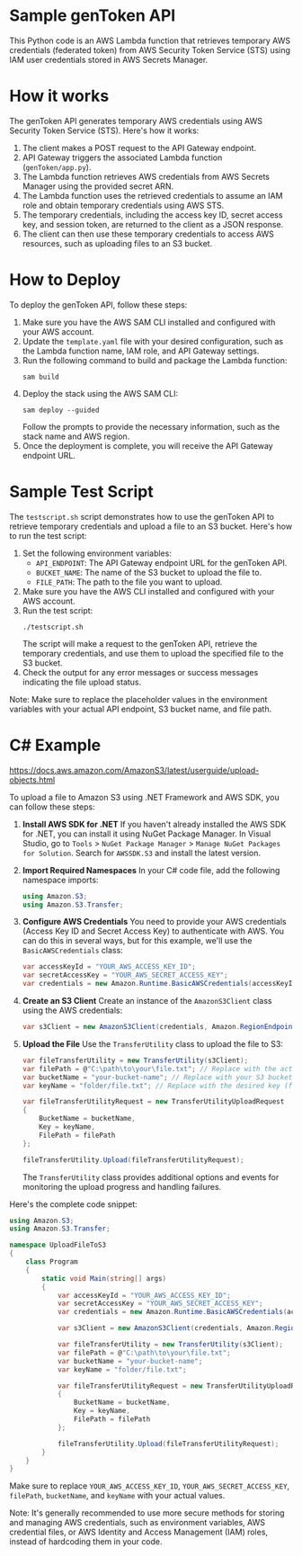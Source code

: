 # Sample genToken API

This Python code is an AWS Lambda function that retrieves temporary AWS credentials (federated token) from AWS Security Token Service (STS) using IAM user credentials stored in AWS Secrets Manager.

# How it works

The genToken API generates temporary AWS credentials using AWS Security Token Service (STS). Here's how it works:

1. The client makes a POST request to the API Gateway endpoint.
2. API Gateway triggers the associated Lambda function (`genToken/app.py`).
3. The Lambda function retrieves AWS credentials from AWS Secrets Manager using the provided secret ARN.
4. The Lambda function uses the retrieved credentials to assume an IAM role and obtain temporary credentials using AWS STS.
5. The temporary credentials, including the access key ID, secret access key, and session token, are returned to the client as a JSON response.
6. The client can then use these temporary credentials to access AWS resources, such as uploading files to an S3 bucket.

# How to Deploy

To deploy the genToken API, follow these steps:

1. Make sure you have the AWS SAM CLI installed and configured with your AWS account.
2. Update the `template.yaml` file with your desired configuration, such as the Lambda function name, IAM role, and API Gateway settings.
3. Run the following command to build and package the Lambda function:
   ```
   sam build
   ```
4. Deploy the stack using the AWS SAM CLI:
   ```
   sam deploy --guided
   ```
   Follow the prompts to provide the necessary information, such as the stack name and AWS region.
5. Once the deployment is complete, you will receive the API Gateway endpoint URL.

# Sample Test Script

The `testscript.sh` script demonstrates how to use the genToken API to retrieve temporary credentials and upload a file to an S3 bucket. Here's how to run the test script:

1. Set the following environment variables:
   - `API_ENDPOINT`: The API Gateway endpoint URL for the genToken API.
   - `BUCKET_NAME`: The name of the S3 bucket to upload the file to.
   - `FILE_PATH`: The path to the file you want to upload.
2. Make sure you have the AWS CLI installed and configured with your AWS account.
3. Run the test script:
   ```
   ./testscript.sh
   ```
   The script will make a request to the genToken API, retrieve the temporary credentials, and use them to upload the specified file to the S3 bucket.
4. Check the output for any error messages or success messages indicating the file upload status.

Note: Make sure to replace the placeholder values in the environment variables with your actual API endpoint, S3 bucket name, and file path.



# C# Example

https://docs.aws.amazon.com/AmazonS3/latest/userguide/upload-objects.html

To upload a file to Amazon S3 using .NET Framework and AWS SDK, you can follow these steps:

1. **Install AWS SDK for .NET**
   If you haven't already installed the AWS SDK for .NET, you can install it using NuGet Package Manager. In Visual Studio, go to `Tools` > `NuGet Package Manager` > `Manage NuGet Packages for Solution`. Search for `AWSSDK.S3` and install the latest version.

2. **Import Required Namespaces**
   In your C# code file, add the following namespace imports:

   ```csharp
   using Amazon.S3;
   using Amazon.S3.Transfer;
   ```

3. **Configure AWS Credentials**
   You need to provide your AWS credentials (Access Key ID and Secret Access Key) to authenticate with AWS. You can do this in several ways, but for this example, we'll use the `BasicAWSCredentials` class:

   ```csharp
   var accessKeyId = "YOUR_AWS_ACCESS_KEY_ID";
   var secretAccessKey = "YOUR_AWS_SECRET_ACCESS_KEY";
   var credentials = new Amazon.Runtime.BasicAWSCredentials(accessKeyId, secretAccessKey);
   ```

4. **Create an S3 Client**
   Create an instance of the `AmazonS3Client` class using the AWS credentials:

   ```csharp
   var s3Client = new AmazonS3Client(credentials, Amazon.RegionEndpoint.USEast1); // Replace with your desired AWS region
   ```

5. **Upload the File**
   Use the `TransferUtility` class to upload the file to S3:

   ```csharp
   var fileTransferUtility = new TransferUtility(s3Client);
   var filePath = @"C:\path\to\your\file.txt"; // Replace with the actual file path
   var bucketName = "your-bucket-name"; // Replace with your S3 bucket name
   var keyName = "folder/file.txt"; // Replace with the desired key (file path) in S3

   var fileTransferUtilityRequest = new TransferUtilityUploadRequest
   {
       BucketName = bucketName,
       Key = keyName,
       FilePath = filePath
   };

   fileTransferUtility.Upload(fileTransferUtilityRequest);
   ```

   The `TransferUtility` class provides additional options and events for monitoring the upload progress and handling failures.

Here's the complete code snippet:

```csharp
using Amazon.S3;
using Amazon.S3.Transfer;

namespace UploadFileToS3
{
    class Program
    {
        static void Main(string[] args)
        {
            var accessKeyId = "YOUR_AWS_ACCESS_KEY_ID";
            var secretAccessKey = "YOUR_AWS_SECRET_ACCESS_KEY";
            var credentials = new Amazon.Runtime.BasicAWSCredentials(accessKeyId, secretAccessKey);

            var s3Client = new AmazonS3Client(credentials, Amazon.RegionEndpoint.USEast1);

            var fileTransferUtility = new TransferUtility(s3Client);
            var filePath = @"C:\path\to\your\file.txt";
            var bucketName = "your-bucket-name";
            var keyName = "folder/file.txt";

            var fileTransferUtilityRequest = new TransferUtilityUploadRequest
            {
                BucketName = bucketName,
                Key = keyName,
                FilePath = filePath
            };

            fileTransferUtility.Upload(fileTransferUtilityRequest);
        }
    }
}
```

Make sure to replace `YOUR_AWS_ACCESS_KEY_ID`, `YOUR_AWS_SECRET_ACCESS_KEY`, `filePath`, `bucketName`, and `keyName` with your actual values.

Note: It's generally recommended to use more secure methods for storing and managing AWS credentials, such as environment variables, AWS credential files, or AWS Identity and Access Management (IAM) roles, instead of hardcoding them in your code.
